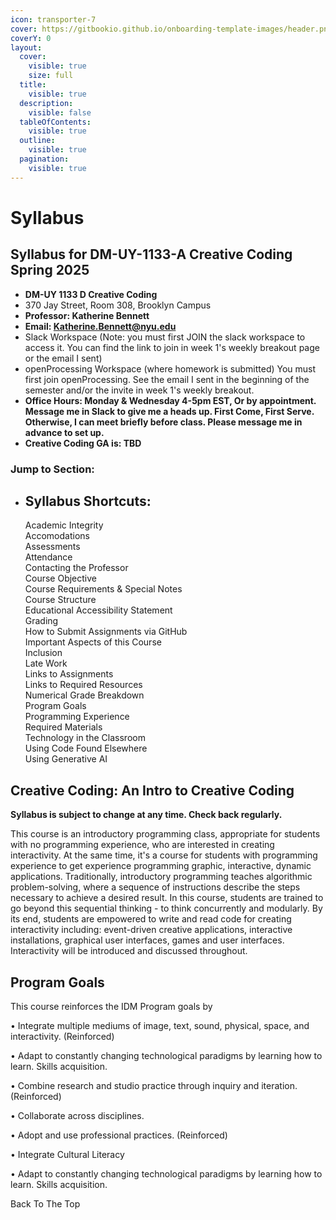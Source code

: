 ```yaml
---
icon: transporter-7
cover: https://gitbookio.github.io/onboarding-template-images/header.png
coverY: 0
layout:
  cover:
    visible: true
    size: full
  title:
    visible: true
  description:
    visible: false
  tableOfContents:
    visible: true
  outline:
    visible: true
  pagination:
    visible: true
---
```


# Syllabus

## Syllabus for DM-UY-1133-A Creative Coding Spring 2025

* **DM-UY 1133 D Creative Coding**
* 370 Jay Street, Room 308, Brooklyn Campus
* **Professor: Katherine Bennett**
* **Email: Katherine.Bennett@nyu.edu**
* Slack Workspace (Note: you must first JOIN the slack workspace to access it. You can find the link to join in week 1's weekly breakout page or the email I sent)
* openProcessing Workspace (where homework is submitted) You must first join openProcessing. See the email I sent in the beginning of the semester and/or the invite in week 1's weekly breakout.
* **Office Hours: Monday & Wednesday 4-5pm EST, Or by appointment. Message me in Slack to give me a heads up. First Come, First Serve. Otherwise, I can meet briefly before class. Please message me in advance to set up.**
* **Creative Coding GA is: TBD**



### Jump to Section:

*   ## Syllabus Shortcuts:

    Academic Integrity\
    Accomodations\
    Assessments\
    Attendance\
    Contacting the Professor\
    Course Objective\
    Course Requirements & Special Notes\
    Course Structure\
    Educational Accessibility Statement\
    Grading\
    How to Submit Assignments via GitHub\
    Important Aspects of this Course\
    Inclusion\
    Late Work\
    Links to Assignments\
    Links to Required Resources\
    Numerical Grade Breakdown\
    Program Goals\
    Programming Experience\
    Required Materials\
    Technology in the Classroom\
    Using Code Found Elsewhere\
    Using Generative AI



## Creative Coding: An Intro to Creative Coding <a href="#less-than-h1-style-font-size-50px-greater-than-less-than-h1-greater-than" id="less-than-h1-style-font-size-50px-greater-than-less-than-h1-greater-than"></a>

**Syllabus is subject to change at any time. Check back regularly.**

This course is an introductory programming class, appropriate for students with no programming experience, who are interested in creating interactivity. At the same time, it's a course for students with programming experience to get experience programming graphic, interactive, dynamic applications. Traditionally, introductory programming teaches algorithmic problem-solving, where a sequence of instructions describe the steps necessary to achieve a desired result. In this course, students are trained to go beyond this sequential thinking - to think concurrently and modularly. By its end, students are empowered to write and read code for creating interactivity including: event-driven creative applications, interactive installations, graphical user interfaces, games and user interfaces. Interactivity will be introduced and discussed throughout.

## Program Goals

This course reinforces the IDM Program goals by

• Integrate multiple mediums of image, text, sound, physical, space, and interactivity. (Reinforced)

• Adapt to constantly changing technological paradigms by learning how to learn. Skills acquisition.

• Combine research and studio practice through inquiry and iteration. (Reinforced)

• Collaborate across disciplines.

• Adopt and use professional practices. (Reinforced)

• Integrate Cultural Literacy

• Adapt to constantly changing technological paradigms by learning how to learn. Skills acquisition.

Back To The Top
